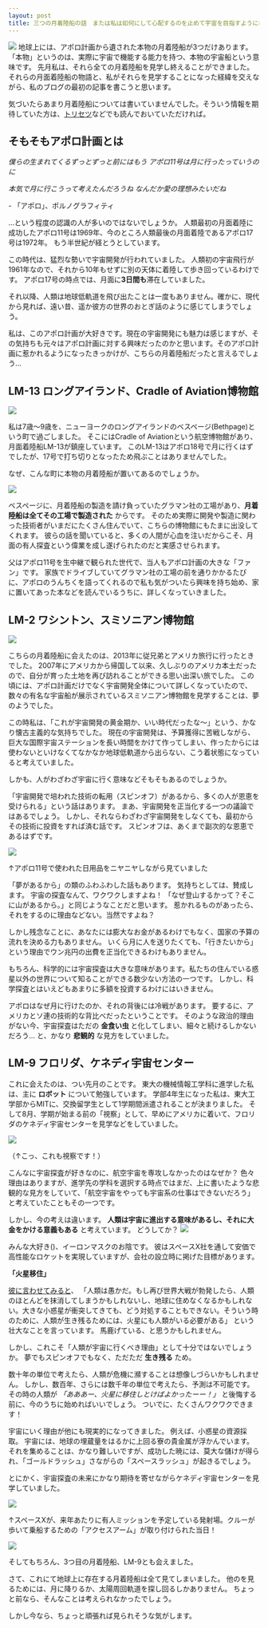 ```yaml
---
layout: post
title: 三つの月着陸船の話　または私は如何にして心配するのを止めて宇宙を目指すようになったか
---
```

![](/assets/2018/lm_ca3.jpg)
地球上には、アポロ計画から遺された本物の月着陸船が3つだけあります。
「本物」というのは、実際に宇宙で機能する能力を持つ、本物の宇宙船という意味です。
先月私は、それら全ての月着陸船を見学し終えることができました。
それらの月面着陸船の物語と、私がそれらを見学することになった経緯を交えながら、私のブログの最初の記事を書こうと思います。


気づいたらあまり月着陸船については書いていませんでした。そういう情報を期待していた方は、[トリセツ](https://www.hq.nasa.gov/alsj/a14/a14-43939523-LM10-LM14-Fam-Manual.pdf)などでも読んでおいていただければ。

## そもそもアポロ計画とは
*僕らの生まれてくるずっとずっと前にはもう  アポロ11号は月に行ったっていうのに*

*本気で月に行こうって考えたんだろうね  なんだか愛の理想みたいだね*

\- 「アポロ」、ポルノグラフィティ

…という程度の認識の人が多いのではないでしょうか。
人類最初の月面着陸に成功したアポロ11号は1969年、今のところ人類最後の月面着陸であるアポロ17号は1972年。
もう半世紀が経とうとしています。

この時代は、猛烈な勢いで宇宙開発が行われていました。
人類初の宇宙飛行が1961年なので、それから10年もせずに別の天体に着陸して歩き回っているわけです。
アポロ17号の時点では、月面に**3日間も**滞在していました。

それ以降、人類は地球低軌道を飛び出たことは一度もありません。確かに、現代から見れば、遠い昔、遥か彼方の世界のおとぎ話のように感じてしまうでしょう。

私は、このアポロ計画が大好きです。現在の宇宙開発にも魅力は感じますが、その気持ちも元々はアポロ計画に対する興味だったのかと思います。そのアポロ計画に惹かれるようになったきっかけが、こちらの月着陸船だったと言えるでしょう…

## LM-13 ロングアイランド、Cradle of Aviation博物館
![](/assets/2018/lm_ca.JPG)

私は7歳〜9歳を、ニューヨークのロングアイランドのベスページ(Bethpage)という町で過ごしました。
そこにはCradle of Aviationという航空博物館があり、月面着陸船LM-13が鎮座しています。
このLM-13はアポロ18号で月に行くはずでしたが、17号で打ち切りとなったため飛ぶことはありませんでした。

なぜ、こんな町に本物の月着陸船が置いてあるのでしょうか。

![](/assets/2018/lm_ca2.JPG)

ベスページに、月着陸船の製造を請け負っていたグラマン社の工場があり、**月着陸船は全てその工場で製造された** からです。
そのため実際に開発や製造に関わった技術者がいまだにたくさん住んでいて、こちらの博物館にもたまに出没してくれます。
彼らの話を聞いていると、多くの人間が心血を注いだからこそ、月面の有人探査という偉業を成し遂げられたのだと実感させられます。

父はアポロ11号を生中継で観られた世代で、当人もアポロ計画の大きな「ファン」です。
家族でドライブしていてグラマン社の工場の前を通りかかるたびに、アポロのうんちくを語ってくれるので私も気がついたら興味を持ち始め、家に置いてあった本などを読んでいるうちに、詳しくなっていきました。

## LM-2 ワシントン、スミソニアン博物館
![](/assets/2018/lm_ws.JPG)

こちらの月着陸船に会えたのは、2013年に従兄弟とアメリカ旅行に行ったときでした。
2007年にアメリカから帰国して以来、久しぶりのアメリカ本土だったので、自分が育った土地を再び訪れることができる思い出深い旅でした。
この頃には、アポロ計画だけでなく宇宙開発全体について詳しくなっていたので、数々の有名な宇宙船が展示されているスミソニアン博物館を見学することは、夢のようでした。

この時私は、「これが宇宙開発の黄金期か、いい時代だったな〜」という、かなり懐古主義的な気持ちでした。
現在の宇宙開発は、予算獲得に苦戦しながら、巨大な国際宇宙ステーションを長い時間をかけて作ってしまい、作ったからには使わないといけなくてなかなか地球低軌道から出らない、こう着状態になっていると考えていました。

しかも、人がわざわざ宇宙に行く意味などそもそもあるのでしょうか。

「宇宙開発で培われた技術の転用（スピンオフ）があるから、多くの人が恩恵を受けられる」という話はあります。
まあ、宇宙開発を正当化する一つの議論ではあるでしょう。
しかし、それならわざわざ宇宙開発をしなくても、最初からその技術に投資をすれば済む話です。
スピンオフは、あくまで副次的な恩恵であるはずです。

![](/assets/2018/apollo_tools.JPG)

↑アポロ11号で使われた日用品をニヤニヤしながら見ていました

「夢があるから」の類のふわふわした話もあります。
気持ちとしては、賛成します。
宇宙の探査なんて、ワクワクしますよね！
「なぜ登山するかって？そこに山があるから。」と同じようなことだと思います。
惹かれるものがあったら、それをするのに理由などない。当然ですよね？

しかし残念なことに、あなたには膨大なお金があるわけでもなく、国家の予算の流れを決める力もありません。
いくら月に人を送りたくても、「行きたいから」という理由でウン兆円の出費を正当化できるわけもありません。

もちろん、科学的には宇宙探査は大きな意味があります。私たちの住んでいる惑星以外の世界について知ることができる数少ない方法の一つです。
しかし、科学探査とはいえどもあまりに多額を投資するわけにはいきません。

アポロはなぜ月に行けたのか、それの背後には冷戦があります。
要するに、アメリカとソ連の技術的な背比べだったということです。
そのような政治的理由がない今、宇宙探査はただの **金食い虫** と化してしまい、細々と続けるしかないだろう…
と、かなり **悲観的** な見方をしていました。

## LM-9 フロリダ、ケネディ宇宙センター
これに会えたのは、つい先月のことです。
東大の機械情報工学科に進学した私は、主に **ロボット** について勉強しています。
学部4年生になった私は、東大工学部からMITに、交換留学生として1学期間派遣されることが決まりました。
そして8月、学期が始まる前の「視察」として、早めにアメリカに着いて、フロリダのケネディ宇宙センターを見学などをしていました。

![](/assets/2018/disney.JPG)

（↑こっ、これも視察です！）

こんなに宇宙探査が好きなのに、航空宇宙を専攻しなかったのはなぜか？
色々理由はありますが、進学先の学科を選択する時点ではまだ、上に書いたような悲観的な見方をしていて、「航空宇宙をやっても宇宙系の仕事はできないだろう」と考えていたこともその一つです。

しかし、今の考えは違います。
**人類は宇宙に進出する意味があるし、それに大金をかける意義もある** と考えています。
どうしてか？
![](/assets/2018/musk.jpg)

みんな大好き()、イーロンマスクのお陰です。
彼はスペースX社を通して安価で高性能なロケットを実現していますが、会社の設立時に掲げた目標があります。

**「火星移住」**

[彼に言わせてみると](https://www.space.com/40112-elon-musk-mars-colony-world-war-3.html)、
「人類は愚かだ。もし再び世界大戦が勃発したら、人類のほとんどを抹消してしまうかもしれないし、地球に住めなくなるかもしれない。大きな小惑星が衝突してきても、どう対処することもできない。そういう時のために、人類が生き残るためには、火星にも人類がいる必要がある」
という壮大なことを言っています。
馬鹿げている、と思うかもしれません。

しかし、これこそ「人類が宇宙に行くべき理由」として十分ではないでしょうか。
夢でもスピンオフでもなく、ただただ **生き残る** ため。

数十年の単位で考えたら、人類が危機に瀕することは想像しづらいかもしれません。
しかし、数百年、さらには数千年の単位で考えたら、予測は不可能です。
その時の人類が *「あああー、火星に移住しとけばよかったーー！」* と後悔する前に、今のうちに始めればいいでしょう。
ついでに、たくさんワクワクできます！

宇宙にいく理由が他にも現実的になってきました。
例えば、小惑星の資源採取。
宇宙には、地球の埋蔵量をはるかに上回る寮の貴金属が浮かんでいます。
それを集めることは、かなり難しいですが、成功した暁には、莫大な儲けが得られ、「ゴールドラッシュ」さながらの「スペースラッシュ」が起きるでしょう。

とにかく、宇宙探査の未来にかなり期待を寄せながらケネディ宇宙センターを見学していました。

![](/assets/2018/spacex.JPG)

↑スペースXが、来年あたりに有人ミッションを予定している発射場。クルーが歩いて乗船するための「アクセスアーム」が取り付けられた当日！

![](/assets/2018/lm_ksc.JPG)

そしてもちろん、3つ目の月着陸船、LM-9とも会えました。

さて、これにて地球上に存在する月着陸船は全て見てしまいました。
他のを見るためには、月に降りるか、太陽周回軌道を探し回るしかありません。
ちょっと前なら、そんなことは考えられなかったでしょう。

しかし今なら、ちょっと頑張れば見られそうな気がします。
